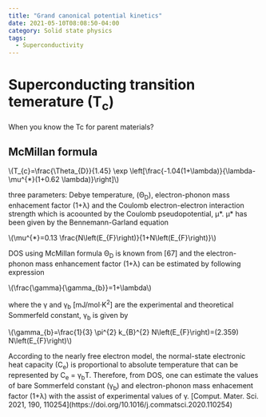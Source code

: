 ```yaml
---
title: "Grand canonical potential kinetics"
date: 2021-05-10T08:08:50-04:00
category: Solid state physics
tags:
  - Superconductivity
---
```



# Superconducting transition temerature (T<sub>c</sub>)

When you know the Tc for parent materials?
## McMillan formula
<p><span class="math inline">\(T_{c}=\frac{\Theta_{D}}{1.45} \exp \left[\frac{-1.04(1+\lambda)}{\lambda-\mu^{*}(1+0.62 \lambda)}\right]\)</span></p>
three parameters: Debye temperature, (Θ<sub>D</sub>), electron-phonon mass enhacement factor (1+λ) and the Coulomb electron-electron interaction strength which is acoounted by the Coulomb pseudopotential, μ*.  
μ* has been given by the Bennemann-Garland equation  
<p><span class="math inline">\(\mu^{*}=0.13 \frac{N\left(E_{F}\right)}{1+N\left(E_{F}\right)}\)</span></p>
DOS using McMillan formula  
Θ<sub>D</sub> is known from [67] and the electron-phonon mass enhancement factor (1+λ) can be estimated by following expression  
<p><span class="math inline">\(\frac{\gamma}{\gamma_{b}}=1+\lambda\)</span></p>  
where the γ and γ<sub>b</sub> [mJ/mol·K<sup>2</sup>] are the experimental and theoretical Sommerfeld constant, γ<sub>b</sub> is given by  
<p><span class="math inline">\(\gamma_{b}=\frac{1}{3} \pi^{2} k_{B}^{2} N\left(E_{F}\right)=(2.359) N\left(E_{F}\right)\)</span></p>
According to the nearly free electron model, the normal-state electronic heat capacity (C<sub>e</sub>) is proportional to absolute temperature that can be represented by C<sub>e</sub> = γ<sub>b</sub>T. Therefore, from DOS, one can estimate the values of bare Sommerfeld constant (γ<sub>b</sub>) and electron-phonon mass enhacement factor (1+λ) with the assist of experimental values of γ.
[Comput. Mater. Sci. 2021, 190, 110254](https://doi.org/10.1016/j.commatsci.2020.110254)
